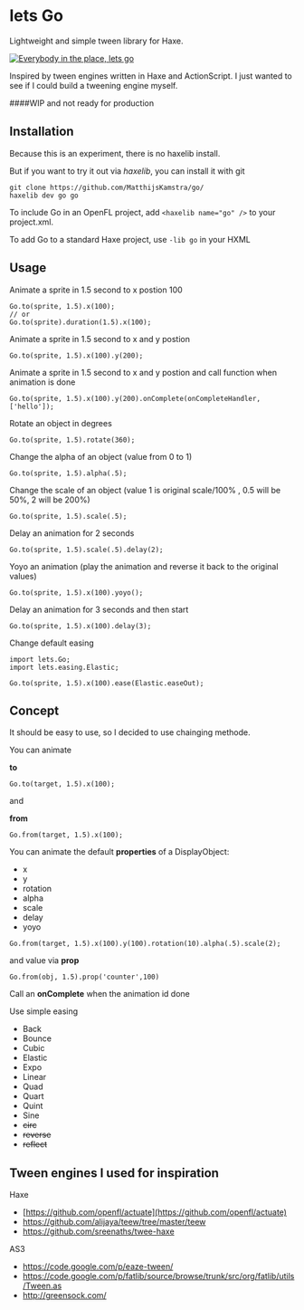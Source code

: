 # lets Go
Lightweight and simple tween library for Haxe.

[![Everybody in the place, lets go](http://img.youtube.com/vi/WY87o9IZXWg/0.jpg)](https://www.youtube.com/watch?v=WY87o9IZXWg)
 
Inspired by tween engines written in Haxe and ActionScript. I just wanted to see if I could build a tweening engine myself.

####WIP and not ready for production


## Installation

Because this is an experiment, there is no haxelib install.

But if you want to try it out via *haxelib*, you can install it with git 

```
git clone https://github.com/MatthijsKamstra/go/
haxelib dev go go
```

To include Go in an OpenFL project, add `<haxelib name="go" />` to your project.xml.

To add Go to a standard Haxe project, use `-lib go` in your HXML





## Usage

Animate a sprite in 1.5 second to x postion 100

```
Go.to(sprite, 1.5).x(100);
// or
Go.to(sprite).duration(1.5).x(100);
```

Animate a sprite in 1.5 second to x and y postion

```
Go.to(sprite, 1.5).x(100).y(200);
```

Animate a sprite in 1.5 second to x and y postion and call function when animation is done

```
Go.to(sprite, 1.5).x(100).y(200).onComplete(onCompleteHandler, ['hello']);
```

Rotate an object in degrees

```
Go.to(sprite, 1.5).rotate(360);
```

Change the alpha of an object (value from 0 to 1)

```
Go.to(sprite, 1.5).alpha(.5);
```

Change the scale of an object (value 1 is original scale/100% , 0.5 will be 50%, 2 will be 200%)

```
Go.to(sprite, 1.5).scale(.5);
```

Delay an animation for 2 seconds

```
Go.to(sprite, 1.5).scale(.5).delay(2);
```

Yoyo an animation (play the animation and reverse it back to the original values)

```
Go.to(sprite, 1.5).x(100).yoyo();
```

Delay an animation for 3 seconds and then start

```
Go.to(sprite, 1.5).x(100).delay(3);
```

Change default easing

```
import lets.Go;
import lets.easing.Elastic;

Go.to(sprite, 1.5).x(100).ease(Elastic.easeOut);
```


## Concept

It should be easy to use, so I decided to use chainging methode.

You can animate 

**to** 

`Go.to(target, 1.5).x(100);`

and 

**from** 

`Go.from(target, 1.5).x(100);`


You can animate the default **properties** of a DisplayObject:

* x
* y
* rotation 
* alpha
* scale
* delay
* yoyo


`Go.from(target, 1.5).x(100).y(100).rotation(10).alpha(.5).scale(2);`

and value via **prop**

`Go.from(obj, 1.5).prop('counter',100)`


Call an **onComplete** when the animation id done

Use simple easing 

* Back
* Bounce
* Cubic
* Elastic
* Expo
* Linear
* Quad
* Quart
* Quint
* Sine
* ~~circ~~
* ~~reverse~~
* ~~reflect~~

## Tween engines I used for inspiration

Haxe

* [https://github.com/openfl/actuate](https://github.com/openfl/actuate)
* https://github.com/alijaya/teew/tree/master/teew
* https://github.com/sreenaths/twee-haxe

AS3

* https://code.google.com/p/eaze-tween/
* https://code.google.com/p/fatlib/source/browse/trunk/src/org/fatlib/utils/Tween.as
* http://greensock.com/

